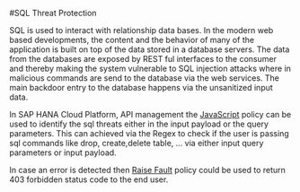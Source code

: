 #SQL Threat Protection

SQL is used to interact with relationship data bases. In the modern web based developments, the content and the behavior of many of the application is built on top of the data stored in a database servers. The data from the databases are exposed by REST ful interfaces to the consumer and thereby making the system vulnerable to SQL injection attacks where in malicious commands are send to the database via the web services. The main backdoor entry to the database happens via the unsanitized input data.

In SAP HANA Cloud Platform, API management the [JavaScript](https://help.hana.ondemand.com/apim_od/frameset.htm?5b63ed7782ab4b4ea96bf84119059039.html) policy can be used to identify the sql threats either in the input payload or the query parameters. This can achieved via the Regex to check if the user is passing sql commands like drop, create,delete table, ... via either input query parameters or input payload.

In case an error is detected then [Raise Fault](https://help.hana.ondemand.com/apim_od/frameset.htm?c7f2e8d9de4249cfa8cc2655ebd4878b.html) policy could be used to return 403 forbidden status code to the end user.


